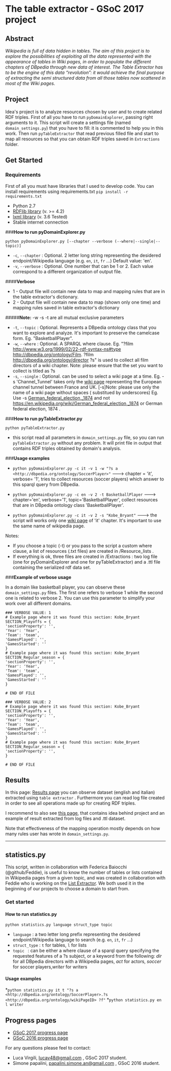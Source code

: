 # The table extractor - GSoC 2017 project 

## Abstract
 _Wikipedia is full of data hidden in tables. The aim of this project is to explore the possibilities of exploiting all the data represented with the appearance of tables in Wiki pages, in order to populate the different chapters of DBpedia through new data of interest. The Table Extractor has to be the engine of this data “revolution”: it would achieve the final purpose of extracting the semi structured data from all those tables now scattered in most of the Wiki pages._

## Project
Idea's project is to analyze resources chosen by user and to create related RDF triples. First of all you have to run `pyDomainExplorer`, passing right arguments to it. This script will create a settings file (named `domain_settings.py`) that you have to fill: it is commented to help you in this work.
Then run `pyTableExtractor` that read previous filled file and start to map all resources so that you can obtain RDF triples saved in `Extractions` folder.

## Get Started
### Requirements
First of all you must have libraries that I used to develop code.
You can install requirements using requirements.txt `pip install -r requirements.txt`
* Python 2.7
* [RDFlib library](http://rdflib.readthedocs.io/en/stable/gettingstarted.html "RDFlib homepage") (v. >= 4.2)
* [lxml library](http://lxml.de/lxmlhtml.html "lxml homepage") (v. 3.6 Tested)
* Stable internet connection

###**How to run pyDomainExplorer.py**

`python pyDomainExplorer.py [--chapter --verbose (--where|--single|--topic)]`

* `-c`, `--chapter` : Optional. 2 letter long string representing the desidered endpoint/Wikipedia language (e.g. `en`, `it`, `fr` ...) Default value: 'en'.
* `-v`, `--verbose` : Optional. One number that can be 1 or 2. Each value correspond to a different organization of output file.

####**Verbose**
* 1 - Output file will contain new data to map and mapping rules that are in the table extractor's dictionary.
* 2 - Output file will contain new data to map (shown only one time) and mapping rules saved in table extractor's dictionary

#####**Note:** -w -s -t are all mutual exclusive parameters  

* `-t`, `--topic` : Optional. Represents a DBpedia ontology class that you want to explore and analyze. It's important to preserve the camelcase form. Eg. "BasketballPlayer".
* `-w`, `--where` : Optional. A SPARQL where clause. Eg. "?film <http://www.w3.org/1999/02/22-rdf-syntax-ns#type> <http://dbpedia.org/ontology/Film>.  ?film <http://dbpedia.org/ontology/director> ?s" is used to collect all film directors of a wiki chapter. Note: please ensure that the set you want to collect is titled as ?s
* `-s`, `--single` : Optional. can be used to select a wiki page at a time. Eg. -s 'Channel_Tunnel' takes only the [wiki page](https://en.wikipedia.org/wiki/Channel_Tunnel "Channel Tunnel wiki page") representing the European channel tunnel between France and UK. [-s]Note: please use only the name of a wiki page without spaces ( substitued by underscores) Eg. Use -s [German_federal_election,_1874](https://en.wikipedia.org/wiki/German_federal_election,_1874 "German federal 1874 election") and not https://en.wikipedia.org/wiki/German_federal_election,_1874 or German federal election, 1874 .


###**How to run pyTableExtractor.py**

`python pyTableExtractor.py`
* this script read all parameters in `domain_settings.py` file, so you can run `pyTableExtractor.py` without any problem. It will print file in output that contains RDF triples obtained by domain's analysis.


###**Usage examples**

* `python pyDomainExplorer.py -c it -v 1 -w "?s a <http://dbpedia.org/ontology/SoccerPlayer>"` ---> chapter = 'it', verbose= '1', tries to collect resources (soccer players) which answer to this sparql query from DBpedia.

* `python pyDomainExplorer.py -c en -v 2 -t BasketballPlayer` ---> chapter='en', verbose='1', topic='BasketballPlayer', collect resources that are in DBpedia ontology class 'BasketballPlayer'.

* `python pyDomainExplorer.py -c it -v 2 -s "Kobe_Bryant"` ---> the script will works only one [wiki page](https://it.wikipedia.org/wiki/Kobe_Bryant "Kobe Bryant") of 'it' chapter. It's important to use the same name of wikipedia page.

Notes:
* If you choose a topic (-t) or you pass to the script a custom where clause, a list of resources (.txt files) are created in /Resource_lists . 
* If everything is ok, three files are created in /Extractions : two log file (one for pyDomainExplorer and one for pyTableExtractor) and a .ttl file containing the serialized rdf data set.

###**Example of verbose usage**

In a domain like basketball player, you can observe these `domain_settings.py` files. The first one refers to verbose 1 while the second one is related to verbose 2. You can use this parameter to simplify your work over all different domains.
```
### VERBOSE VALUE: 1
# Example page where it was found this section: Kobe_Bryant
SECTION_Playoffs = {
'sectionProperty': '', 
'Year': 'Year', 
'Team': 'team', 
'GamesPlayed': '', 
'GamesStarted': ''
} 
# Example page where it was found this section: Kobe_Bryant
SECTION_Regular_season = {
'sectionProperty': '', 
'Year': 'Year', 
'Team': 'team', 
'GamesPlayed': '', 
'GamesStarted': ''
} 

# END OF FILE 
```
```
### VERBOSE VALUE: 2
# Example page where it was found this section: Kobe_Bryant
SECTION_Playoffs = {
'sectionProperty': '', 
'Year': 'Year', 
'Team': 'team', 
'GamesPlayed': '', 
'GamesStarted': ''
} 
# Example page where it was found this section: Kobe_Bryant
SECTION_Regular_season = {
'sectionProperty': '',
} 

# END OF FILE 
```

## Results
In this page: [Results page](https://github.com/dbpedia/table-extractor/tree/master/Extractions/GSoC%202017%20Results) you can observe dataset (english and italian) extracted using `table extractor` . Furthermore you can read log file created in order to see all operations made up for creating RDF triples.

I recommend to also see [this page](https://github.com/dbpedia/table-extractor/wiki), that contains idea behind project and an example of result extracted from log files and .ttl dataset.

Note that effectiveness of the mapping operation mostly depends on how many rules user has wrote in `domain_settings.py`.

---

## statistics.py

This script, written in collaboration with Federica Baiocchi (@github/Feddie), is useful to know the number of tables or lists contained in Wikipedia pages from a given topic, and was created in collaboration with Feddie who is working on the [List Extractor](https://github.com/dbpedia/list-extractor). We both used it in the beginning of our projects to choose a domain to start from.
### Get started
#### How to run statistics.py

`python statistics.py language struct_type topic`
* `language` : a two letter long prefix representing the desidered endpoint/Wikipedia language to search (e.g. `en`, `it`, `fr` ...)
* `struct_type` : `t` for tables, `l` for lists
* `topic ` : can be either a where clause of a sparql query specifying the requested features of a ?s subject, or a keyword from the following: _dir_ for all DBpedia directors with a Wikipedia pages,  _act_ for actors, _soccer_ for soccer players,_writer_ for writers

#### Usage examples

*`python statistics.py it t "?s a <http://dbpedia.org/ontology/SoccerPlayer>.?s <http://dbpedia.org/ontology/wikiPageID> ?f"`
*`python statistics.py en l writer`


## Progress pages
 *  [GSoC 2017 progress page](https://github.com/dbpedia/table-extractor/wiki/GSoC-2017:-Luca-Virgili-progress)
 *  [GSoC 2016 progress page](https://github.com/dbpedia/extraction-framework/wiki/GSoC_2016_Progress_Simone "Progress")

For any questions please feel to contact:
* Luca Virgili, lucav48@gmail.com , GSoC 2017 student.
* Simone papalini, papalini.simone.an@gmail.com , GSoC 2016 student.

